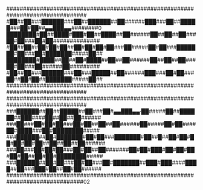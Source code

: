 ################################################################################
#██##██###██████###██##██████##██######███###██##█████###██#██##▄▄███▄▄########0
████████#██##████#███#██##████##██######██##██##██###██#██###██#██##############
#██##██##██#██#██##██#██#██#██###██#####██#██###███████#██###██#███████#####██##
████████#████##██##██#████##██##██######██##██##██###██#██###██######██#########
#██##██###██████###██###█████##██######███###██#██###██##██#██##███████#####██##
################################################################################
################################################################################
###██████##██##█████##██###██#▄▄███▄▄·██#####██##██████##███####██##██##██######
###██###██#██#██###██#██##██##██######██#####██#██####██#████###██#████████#####
###██████##██#███████#██#██###███████#██##█##██#██#██#██#██#██##██##██##██######
###██###██#██#██###██#██##██#######██#██#███#██#██#██#██#██##██#██#████████#####
###██████##██#██###██#██###██#███████##███#███####████##██###███#██##██#██######
###############################################################################02